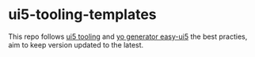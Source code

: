 # ui5-tooling-templates
This repo follows [ui5 tooling](https://sap.github.io/ui5-tooling/v3/pages/GettingStarted/) and [yo generator easy-ui5](https://github.com/SAP/generator-easy-ui5) the best practies, aim to keep version updated to the latest.

